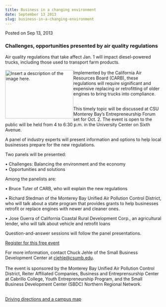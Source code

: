```yaml
---
title: Business in a changing environment
date: September 13 2013
slug: business-in-a-changing-environment
---
```


 



<span class="date">Posted on Sep 13, 2013    </span>
<h3>Challenges, opportunities presented by air quality
regulations</h3>
<p>Air quality regulations that take affect Jan. 1 will impact
diesel-powered trucks, including those used to transport farm
products.<br>
<br>
<img alt="Insert a description of the image here." src="https://news.csumb.edu/sites/default/files/65/attachments/news/images/truck.jpg" style="float:left; width:220px; height:156px">Implemented by the
California Air Resources Board (CARB), these regulations will
require significant and expensive replacing or retrofitting of
older engines to bring trucks into compliance.</img></br></br></p>
<p>This timely topic will be discussed at CSU Monterey Bay&#x2019;s
Entrepreneurship Forum set for Oct. 2. The event is open to the
public will be held from 4 to 6:30 p.m. in the University Center on
Sixth Avenue.&#xA0;</p>
<p>A panel of industry experts will present information and options
to help local businesses prepare for the new regulations.</p>
<p>Two panels will be presented:</p>
<p>&#x2022; Challenges: Balancing the environment and the economy<br>
&#x2022; Opportunities and solutions</br></p>
<p>Among the panelists are:</p>
<p>&#x2022; Bruce Tuter of CARB, who will explain the new regulations</p>
<p>&#x2022; Richard Stedman of the Monterey Bay Unified Air Pollution
Control District, who will talk about a state program that provides
grants to help businesses retrofit or replace engines with newer
and cleaner ones.</p>
<p>&#x2022; Jose Guerra of California Coastal Rural Development Corp., an
agricultural lender, who will talk about vehicle and retrofit
loans</p>
<p>Question-and-answer sessions will follow the panel
presentations.</p>
<p><a href="https://carbpanel.eventbrite.com/" rel="nofollow">Register for this free event</a></p>
<p>For more information, contact Chuck Jehle of the Small Business
Development Center at <a href="mailto:cjehle@csumb.edu">cjehle@csumb.edu</a>.<br>
<br>
The event is sponsored by the Monterey Bay Unified Air Pollution
Control District, Reiter Affiliated Companies, Business and
Entreprensurship Center at Cabrillo College, Youth Entrepreneurship
Program, and the Small Business Development Center (SBDC) Northern
Regional Network.</br></br></p>
<p><a href="https://csumb.edu/maps" rel="nofollow">Driving
directions and a campus map</a><br>
&#xA0;</br></p>





 
